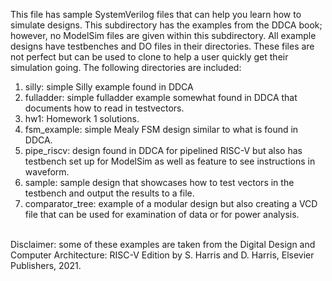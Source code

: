 This file has sample SystemVerilog files that can help you learn how to simulate designs.  This subdirectory has the examples from the DDCA book; however, no ModelSim files are given within this subdirectory.  All example designs have testbenches and DO files in their directories.  These files are not perfect but can be used to clone to help a user quickly get their simulation going.  The following directories are included:

<ol>
  <li>silly: simple Silly example found in DDCA</li>
  <li>fulladder: simple fulladder example somewhat found in DDCA that documents how to read in testvectors.</li>
  <li>hw1: Homework 1 solutions.</li>
  <li>fsm_example: simple Mealy FSM design similar to what is found in DDCA.</li>
  <li>pipe_riscv: design found in DDCA for pipelined RISC-V but also has testbench set up for ModelSim as well as feature to see instructions in waveform.</li>
  <li>sample: sample design that showcases how to test vectors in the testbench and output the results to a file.</li>
  <li>comparator_tree: example of a modular design but also creating a VCD file that can be used for examination of data or for power analysis.</li>
</ol>
<br>
Disclaimer:  some of these examples are taken from the Digital Design and Computer Architecture: RISC-V Edition by S. Harris and D. Harris, Elsevier Publishers, 2021.
